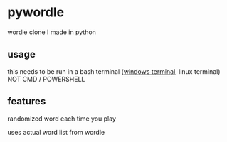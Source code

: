 # pywordle
 wordle clone I made in python
## usage
this needs to be run in a bash terminal ([windows terminal](https://www.microsoft.com/en-us/p/windows-terminal/9n0dx20hk701#activetab=pivot:overviewtab), linux terminal) NOT CMD / POWERSHELL

## features 
randomized word each time you play

uses actual word list from wordle


